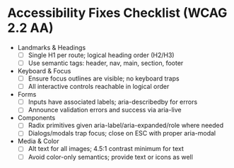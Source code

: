 # Accessibility Fixes Checklist (WCAG 2.2 AA)

- Landmarks & Headings
  - [ ] Single H1 per route; logical heading order (H2/H3)
  - [ ] Use semantic tags: header, nav, main, section, footer
- Keyboard & Focus
  - [ ] Ensure focus outlines are visible; no keyboard traps
  - [ ] All interactive controls reachable in logical order
- Forms
  - [ ] Inputs have associated labels; aria-describedby for errors
  - [ ] Announce validation errors and success via aria-live
- Components
  - [ ] Radix primitives given aria-label/aria-expanded/role where needed
  - [ ] Dialogs/modals trap focus; close on ESC with proper aria-modal
- Media & Color
  - [ ] Alt text for all images; 4.5:1 contrast minimum for text
  - [ ] Avoid color-only semantics; provide text or icons as well
